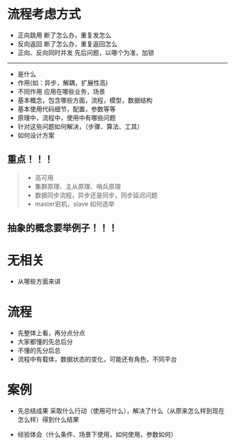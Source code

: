 # 流程考虑方式
- 正向跳用 断了怎么办，重复发怎么
- 反向返回 断了怎么办，重复返回怎么
- 正向、反向同时并发 先后问题，以哪个为准，加锁

------------------------------------------------------------------
- 是什么
- 作用(如：异步，解耦，扩展性高)
- 不同作用 应用在哪些业务，场景
- 基本概念，包含哪些方面，流程，模型，数据结构
- 基本使用代码细节，配置，参数等等
- 原理中，流程中，使用中有哪些问题
- 针对这些问题如何解决，（步骤、算法、工具）
- 如何设计方案

## 重点！！！
> - 高可用
> - 集群原理、主从原理、哨兵原理
> - 数据同步流程，异步还是同步，同步延迟问题
> - master宕机，slave 如何选举

## 抽象的概念要举例子！！！


# 无相关
- 从哪些方面来讲
# 流程
- 先整体上看，再分点分点
- 大家都懂的先总后分
- 不懂的先分后总
- 流程中有载体，数据状态的变化，可能还有角色，不同平台
# 案例
- 先总结成果 采取什么行动（使用可什么），解决了什么（从原来怎么样到现在怎么样）得到什么结果

- 经验体会（什么条件、场景下使用，如何使用，参数如何）
